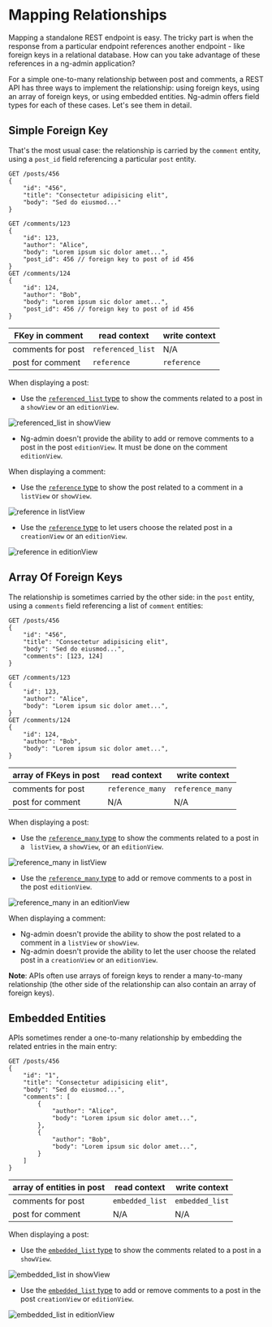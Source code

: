# Mapping Relationships

Mapping a standalone REST endpoint is easy. The tricky part is when the response from a particular endpoint references another endpoint - like foreign keys in a relational database. How can you take advantage of these references in a ng-admin application?

For a simple one-to-many relationship between post and comments, a REST API has three ways to implement the relationship: using foreign keys, using an array of foreign keys, or using embedded entities. Ng-admin offers field types for each of these cases. Let's see them in detail.

## Simple Foreign Key

That's the most usual case: the relationship is carried by the `comment` entity, using a `post_id` field referencing a particular `post` entity.

```
GET /posts/456
{
    "id": "456",
    "title": "Consectetur adipisicing elit",
    "body": "Sed do eiusmod..."
}

GET /comments/123
{
    "id": 123,
    "author": "Alice",
    "body": "Lorem ipsum sic dolor amet...",
    "post_id": 456 // foreign key to post of id 456
}
GET /comments/124
{
    "id": 124,
    "author": "Bob",
    "body": "Lorem ipsum sic dolor amet...",
    "post_id": 456 // foreign key to post of id 456
}
```

FKey in comment   | read context     | write context
------------------|------------------|-------------  
comments for post |`referenced_list` | N/A        |
post for comment  |`reference`       | `reference`|

When displaying a post:

* Use the [`referenced_list` type](Configuration-reference.md#referenced_list-field-type) to show the comments related to a post in a `showView` or an `editionView`.

![referenced_list in showView](images/referenced_list.png)

* Ng-admin doesn't provide the ability to add or remove comments to a post in the post `editionView`. It must be done on the comment `editionView`.

When displaying a comment:

* Use the [`reference` type](Configuration-reference.md#reference-field-type) to show the post related to a comment in a `listView` or `showView`.

![reference in listView](images/reference_in_listView.png)

* Use the [`reference` type](Configuration-reference.md#reference-field-type) to let users choose the related post in a `creationView` or an `editionView`.

![reference in editionView](images/reference_in_editionView.png)

## Array Of Foreign Keys

The relationship is sometimes carried by the other side: in the `post` entity, using a `comments` field referencing a list of `comment` entities:

```
GET /posts/456
{
    "id": "456",
    "title": "Consectetur adipisicing elit",
    "body": "Sed do eiusmod...",
    "comments": [123, 124]
}

GET /comments/123
{
    "id": 123,
    "author": "Alice",
    "body": "Lorem ipsum sic dolor amet...",
}
GET /comments/124
{
    "id": 124,
    "author": "Bob",
    "body": "Lorem ipsum sic dolor amet...",
}
```

array of FKeys in post   | read context     | write context
------------------|------------------|-------------  
comments for post |`reference_many` | `reference_many`
post for comment  | N/A             | N/A

When displaying a post:

* Use the [`reference_many` type](Configuration-reference.md#reference_many-field-type) to show the comments related to a post in a ` listView`, a `showView`, or an `editionView`.

![reference_many in listView](images/reference_many_in_listView.png)

* Use the [`reference_many` type](Configuration-reference.md#reference_many-field-type) to add or remove comments to a post in the post `editionView`.

![reference_many in an editionView](images/reference_many_in_editionView.png)

When displaying a comment:

* Ng-admin doesn't provide the ability to show the post related to a comment in a `listView` or `showView`.
* Ng-admin doesn't provide the ability to let the user choose the related post in a `creationView` or an `editionView`.

**Note**: APIs often use arrays of foreign keys to render a many-to-many relationship (the other side of the relationship can also contain an array of foreign keys).

## Embedded Entities

APIs sometimes render a one-to-many relationship by embedding the related entries in the main entry:

```
GET /posts/456
{
    "id": "1",
    "title": "Consectetur adipisicing elit",
    "body": "Sed do eiusmod...",
    "comments": [
        {
            "author": "Alice",
            "body": "Lorem ipsum sic dolor amet...",
        },
        {
            "author": "Bob",
            "body": "Lorem ipsum sic dolor amet...",
        }
    ]
}
```

array of entities in post   | read context     | write context
------------------|------------------|-------------  
comments for post |`embedded_list` | `embedded_list`|
post for comment  | N/A             | N/A

When displaying a post:

* Use the [`embedded_list` type](Configuration-reference.md#embedded_list-field-type) to show the comments related to a post in a `showView`.

![embedded_list in showView](images/embedded_list_in_showView.png)

* Use the [`embedded_list` type](Configuration-reference.md#embedded_list-field-type) to add or remove comments to a post in the post `creationView` or `editionView`.

![embedded_list in editionView](images/embedded_list_in_editionView.png)
